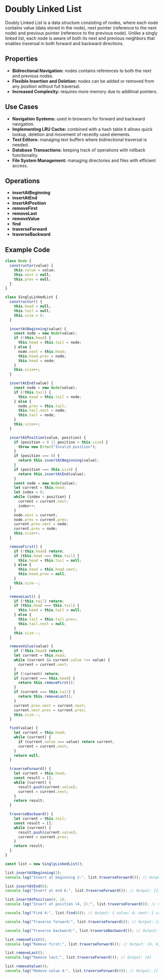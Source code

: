 # Doubly Linked List

Doubly Linked List is a data structure consisting of nodes, where each node contains value (data stored in the node), next pointer (reference to the next node) and previous pointer (reference to the previous node). Unlike a singly linked list, each node is aware of both its next and previous neighbors that enables traversal in both forward and backward directions.

## Properties

- **Bidirectional Navigation:** nodes contains references to both the next and previous nodes.
- **Flexible Insertion and Deletion:** nodes can be added or removed from any position without full traversal.
- **Increased Complexity:** requires more memory due to additinal pointers.

## Use Cases

- **Navigation Systems:** used in browsers for forward and backward navigation.
- **Implementing LRU Cache:** combined with a hash table it allows quick lookup, deletion and movement of recently used elements.
- **Text Editors:** managing text buffers where bidirectional traversal is needed.
- **Database Transactions:** keeping track of operations with rollback functionality.
- **File System Management:** managing directories and files with efficient access.

## Operations

- **insertAtBeginning**
- **insertAtEnd**
- **insertAtPosition**
- **removeFirst**
- **removeLast**
- **removeValue**
- **find**
- **traverseForward**
- **traverseBackward**

## Example Code

```js
class Node {
  constructor(value) {
    this.value = value;
    this.next = null;
    this.prev = null;
  }
}

class SinglyLinkedList {
  constructor() {
    this.head = null;
    this.tail = null;
    this.size = 0;
  }

  insertAtBeginning(value) {
    const node = new Node(value);
    if (!this.head) {
      this.head = this.tail = node;
    } else {
      node.next = this.head;
      this.head.prev = node;
      this.head = node;
    }
    this.size++;
  }

  insertAtEnd(value) {
    const node = new Node(value);
    if (!this.tail) {
      this.head = this.tail = node;
    } else {
      node.prev = this.tail;
      this.tail.next = node;
      this.tail = node;
    }
    this.size++;
  }

  insertAtPosition(value, position) {
    if (position < 0 || position > this.size) {
      throw new Error("Invalid position");
    }
    if (position === 0) {
      return this.insertAtBeginning(value);
    }
    if (position === this.size) {
      return this.insertAtEnd(value);
    }
    const node = new Node(value);
    let current = this.head;
    let index = 0;
    while (index < position) {
      current = current.next;
      index++;
    }
    node.next = current;
    node.prev = current.prev;
    current.prev.next = node;
    current.prev = node;
    this.size++;
  }

  removeFirst() {
    if (!this.head) return;
    if (this.head === this.tail) {
      this.head = this.tail = null;
    } else {
      this.head = this.head.next;
      this.head.prev = null;
    }
    this.size--;
  }

  removeLast() {
    if (!this.tail) return;
    if (this.head === this.tail) {
      this.head = this.tail = null;
    } else {
      this.tail = this.tail.prev;
      this.tail.next = null;
    }
    this.size--;
  }

  removeValue(value) {
    if (!this.head) return;
    let current = this.head;
    while (current && current.value !== value) {
      current = current.next;
    }
    if (!current) return;
    if (current === this.head) {
      return this.removeFirst();
    }
    if (current === this.tail) {
      return this.removeLast();
    }
    current.prev.next = current.next;
    current.next.prev = current.prev;
    this.size--;
  }

  find(value) {
    let current = this.head;
    while (current) {
      if (current.value === value) return current;
      current = current.next;
    }
    return null;
  }

  traverseForward() {
    let current = this.head;
    const result = [];
    while (current) {
      result.push(current.value);
      current = current.next;
    }
    return result;
  }

  traverseBackward() {
    let current = this.tail;
    const result = [];
    while (current) {
      result.push(current.value);
      current = current.prev;
    }
    return result;
  }
}

const list = new SinglyLinkedList();

list.insertAtBeginning(2);
console.log("Insert at beginning 2:", list.traverseForward()); // Output: [2]

list.insertAtEnd(6);
console.log("Insert at end 6:", list.traverseForward()); // Output: [2, 6]

list.insertAtPosition(4, 1);
console.log("Insert at position (4, 1):", list.traverseForward()); // Output: [2, 4, 6]

console.log("Find 4:", list.find(4)); // Output: { value: 4; next: { value: 6; next: null; prev: {}; }; prev: { value: 2; next: {}; prev: null; }; }

console.log("Traverse forward:", list.traverseForward()); // Output: [2, 4, 6]

console.log("Traverse backward:", list.traverseBackward()); // Output: [6, 4, 2]

list.removeFirst();
console.log("Remove first:", list.traverseForward()); // Output: [4, 6]

list.removeLast();
console.log("Remove last:", list.traverseForward()); // Output: [4]

list.removeValue(4);
console.log("Remove value 4:", list.traverseForward(4)); // Output: []
```
